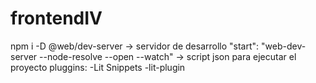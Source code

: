 # frontendIV

npm i -D @web/dev-server -> servidor de desarrollo 
"start": "web-dev-server --node-resolve --open --watch" -> script json para ejecutar el proyecto
pluggins:
-Lit Snippets
-lit-plugin